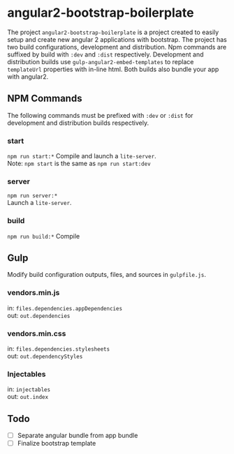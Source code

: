 # angular2-bootstrap-boilerplate
The project `angular2-bootstrap-boilerplate` is a project created to easily setup and create new angular 2 applications with bootstrap. The project has two build configurations, development and distribution. Npm commands are suffixed by build with `:dev` and `:dist` respectively. Development and distribution builds use `gulp-angular2-embed-templates` to replace `templateUrl` properties with in-line html. Both builds also bundle your app with angular2.

## NPM Commands
The following commands must be prefixed with `:dev` or `:dist` for development and distribution builds respectively.
### start
`npm run start:*`
Compile and launch a `lite-server`.  
Note: `npm start` is the same as `npm run start:dev`
### server
`npm run server:*`  
Launch a `lite-server`.
### build
`npm run build:*`
Compile
## Gulp
Modify build configuration outputs, files, and sources in `gulpfile.js`.
### vendors.min.js
in: `files.dependencies.appDependencies`  
out: `out.dependencies`
### vendors.min.css
in: `files.dependencies.stylesheets`  
out: `out.dependencyStyles`
### Injectables
in: `injectables`  
out: `out.index`
## Todo
- [ ] Separate angular bundle from app bundle
- [ ] Finalize bootstrap template